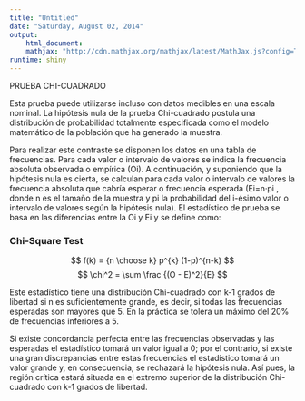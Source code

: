 ```yaml
---
title: "Untitled"
date: "Saturday, August 02, 2014"
output:
    html_document:
    mathjax: "http://cdn.mathjax.org/mathjax/latest/MathJax.js?config=TeX-AMS-MML_HTMLorMML"
runtime: shiny
---
```


PRUEBA CHI-CUADRADO



Esta prueba puede utilizarse incluso con datos medibles en una escala nominal. La hipótesis nula de la prueba Chi-cuadrado postula una distribución de probabilidad totalmente especificada como el modelo matemático de la población que ha generado la muestra.

Para realizar este contraste se disponen los datos en una tabla de frecuencias. Para cada valor o intervalo de valores se indica la frecuencia absoluta observada o empírica (Oi). A continuación, y suponiendo que la hipótesis nula es cierta, se calculan para cada valor o intervalo de valores la frecuencia absoluta que cabría esperar o frecuencia esperada (Ei=n·pi , donde n es el tamaño de la muestra y pi la probabilidad del i-ésimo valor o intervalo de valores según la hipótesis nula). El estadístico de prueba se basa en las diferencias entre la Oi y Ei y se define como:





### Chi-Square Test
$$ f(k) = {n \choose k} p^{k} (1-p)^{n-k} $$
$$ \chi^2 = \sum \frac {(O - E)^2}{E} $$

Este estadístico tiene una distribución Chi-cuadrado con k-1 grados de libertad si n es suficientemente grande, es decir, si todas las frecuencias esperadas son mayores que 5. En la práctica se tolera un máximo del 20% de frecuencias inferiores a 5.

Si existe concordancia perfecta entre las frecuencias observadas y las esperadas el estadístico tomará un valor igual a 0; por el contrario, si existe una gran discrepancias entre estas frecuencias el estadístico tomará un valor grande y, en consecuencia, se rechazará la hipótesis nula. Así pues, la región crítica estará situada en el extremo superior de la distribución Chi-cuadrado con k-1 grados de libertad.
